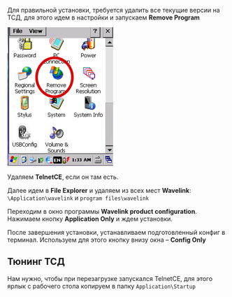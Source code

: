 Для правильной установки, требуется удалить все текущие версии на ТСД, для этого идем в настройки и запускаем **Remove Program**

![](../../images/other/tsd/flashing-tsd-mc9200-ce7_28.png)

Удаляем **TelnetCE**, если он там есть.

Далее идем в **File Explorer**  и удаляем из всех мест  **Wavelink**:  `\Application\wavelink` и `program files\wavelink`

Переходим в окно программы **Wavelink product configuration**. Нажимаем кнопку **Application Only**  и ждем установки.

После завершения установки, устанавливаем подготовленный конфиг в терминал. Используем для этого кнопку внизу окна –  **Config Only**

## **Тюнинг ТСД**

Нам нужно, чтобы при перезагрузке запускался TelnetCE, для этого ярлык с рабочего стола копируем в папку `Application\Startup`